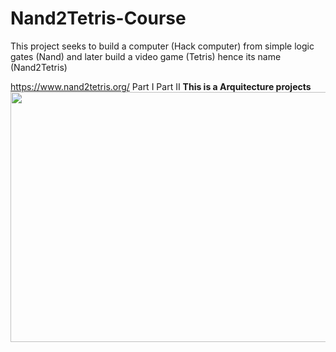 # Nand2Tetris-Course
This project seeks to build a computer (Hack computer) from simple logic gates (Nand) and later build a video game (Tetris)
hence its name (Nand2Tetris)

https://www.nand2tetris.org/
Part I 
Part II
<b>This is a Arquitecture projects</b>
<img src="https://encrypted-tbn0.gstatic.com/images?q=tbn%3AANd9GcQ1uEHRAHeYSLGLNh5HWTnj1JkEaDgLlWz3FA&usqp=CAU" width="600" height="400"> 
